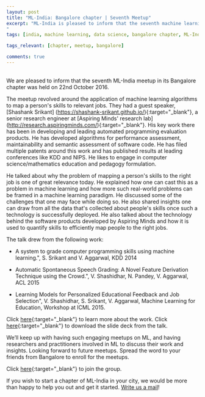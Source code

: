 ```yaml
---
layout: post
title: "ML-India: Bangalore chapter | Seventh Meetup"
excerpt: "ML-India is pleased to inform that the seventh machine learning meetup in its Bangalore chapter was on 22nd Novenmber. The meetup revolved around the application of machine learning algorithms to map a person's skills to relevant jobs.
"
tags: [india, machine learning, data science, bangalore chapter, ML-India, meetup]

tags_relevant: [chapter, meetup, bangalore]

comments: true
---
```

<br>
We are pleased to inform that the seventh ML-India meetup in its Bangalore chapter was held on 22nd October 2016.


The meetup revolved around the application of machine learning algorithms to map a person's skills to relevant jobs. They had a guest speaker, [Shashank Srikant] (https://shashank-srikant.github.io/){:target="_blank"}, a senior research engineer at [Aspiring Minds' research lab] (http://research.aspiringminds.com/){:target="_blank"}. His key work there has been in developing and leading automated programming evaluation products. He has developed algorithms for performance assessment, maintainability and semantic assessment of software code. He has filed multiple patents around this work and has published results at leading conferences like KDD and NIPS. He likes to engage in computer science/mathematics education and pedagogy formulation.


He talked about why the problem of mapping a person's skills to the right job is one of great relevance today. He explained how one can cast this as a problem in machine learning and how more such real-world problems can be framed in a machine learning paradigm. He discussed some of the challenges that one may face while doing so. He also shared insights one can draw from all the data that's collected about people's skills once such a technology is successfully deployed. He also talked about the technology behind the software products developed by Aspiring Minds and how it is used to quantify skills to efficiently map people to the right jobs.


The talk drew from the following work:
- A system to grade computer programming skills using machine learning.", S. Srikant and V. Aggarwal, KDD 2014


- Automatic Spontaneous Speech Grading: A Novel Feature Derivation Technique using the Crowd.", V. Shashidhar, N. Pandey, V. Aggarwal, ACL 2015


- Learning Models for Personalized Educational Feedback and Job Selection", V. Shashidhar, S. Srikant, V. Aggarwal, Machine Learning for Education, Workshop at ICML 2015.


Click [here](http://research.aspiringminds.com/publications/){:target="_blank"} to learn more about the work.
Click [here](){:target="_blank"} to download the slide deck from the talk.


We’ll keep up with having such engaging meetups on ML, and having researchers and practitioners involved in ML to discuss their work and insights. Looking forward to future meetups. Spread the word to your friends from Bangalore to enroll for the meetups.


Click [here](http://www.meetup.com/Machine-Learning-India-Bangalore/){:target="_blank"} to join the group.

If you wish to start a chapter of ML-India in your city, we would be more than happy to help you out and get it started. <a href="mailto:varun@aspiringminds.com" target="_top">Write us a mail</a>!
